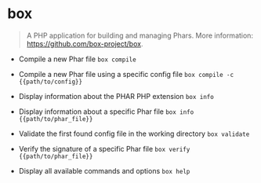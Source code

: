 # box
> A PHP application for building and managing Phars.
> More information: <https://github.com/box-project/box>.

- Compile a new Phar file
`box compile`

- Compile a new Phar file using a specific config file
`box compile -c {{path/to/config}}`

- Display information about the PHAR PHP extension
`box info`

- Display information about a specific Phar file
`box info {{path/to/phar_file}}`

- Validate the first found config file in the working directory
`box validate`

- Verify the signature of a specific Phar file
`box verify {{path/to/phar_file}}`

- Display all available commands and options
`box help`
